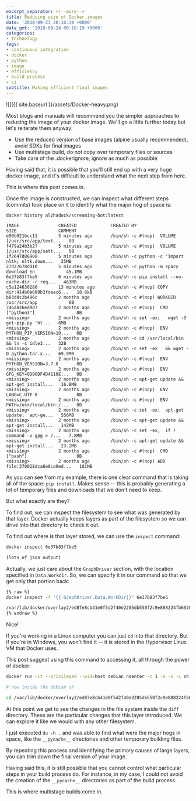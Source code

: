 ```yaml
---
excerpt_separator: <!--more-->
title: Reducing size of Docker images
date: '2018-09-23 20:16:19 +0000'
date_gmt: '2018-09-24 00:16:19 +0000'
categories:
- Technology
tags:
- continuous integration
- docker
- python
- image
- efficiency
- build process
- ci
subtitle: Making efficient final images
---
```


![]({{ site.baseurl }}/assets/Docker-heavy.png)

Most blogs and manuals will recommend you the simpler approaches to reducing the image of your docker image. We'll go a little further today but let's reiterate them anyway:

- Use the reduced version of base images (alpine usually recommended), avoid SDKs for final images
- Use multistage build, do not copy over temporary files or sources
- Take care of the .dockerignore, ignore as much as possible

Having said that, it is possible that you'll still end up with a very huge docker image, and it's difficult to understand what the next step from here.

This is where this post comes in.

<!--more-->

Once the image is constructed, we can inspect what different steps (commits) took place on it to identify what the major hog of space is:

```
docker history alphadock/screaming-bot:latest

IMAGE               CREATED             CREATED BY                                        SIZE                COMMENT
e90b021bcc11        5 minutes ago       /bin/sh -c #(nop)  VOLUME [/usr/src/app/text...   0B
f479a24b3b2f        5 minutes ago       /bin/sh -c #(nop)  VOLUME [/usr/src/app/sett...   0B
1f2647d86908        5 minutes ago       /bin/sh -c python -c "import nltk; nltk.down...   25MB
27d27678dd10        5 minutes ago       /bin/sh -c python -m spacy download en            45.1MB
6e37b83f7be5        6 minutes ago       /bin/sh -c pip install --no-cache-dir -r req...   463MB
c5e124630280        13 minutes ago      /bin/sh -c #(nop) COPY dir:414b0e689b3fdeac6...   18.6kB
b83ddc2b496c        2 months ago        /bin/sh -c #(nop) WORKDIR /usr/src/app            0B
746a826ed9d7        2 months ago        /bin/sh -c #(nop)  CMD ["python3"]                0B
<missing>           2 months ago        /bin/sh -c set -ex;   wget -O get-pip.py 'ht...   6MB
<missing>           2 months ago        /bin/sh -c #(nop)  ENV PYTHON_PIP_VERSION=10...   0B
<missing>           2 months ago        /bin/sh -c cd /usr/local/bin  && ln -s idle3...   32B
<missing>           2 months ago        /bin/sh -c set -ex   && wget -O python.tar.x...   69.9MB
<missing>           2 months ago        /bin/sh -c #(nop)  ENV PYTHON_VERSION=3.7.0       0B
<missing>           2 months ago        /bin/sh -c #(nop)  ENV GPG_KEY=0D96DF4D4110E...   0B
<missing>           2 months ago        /bin/sh -c apt-get update && apt-get install...   16.8MB
<missing>           2 months ago        /bin/sh -c #(nop)  ENV LANG=C.UTF-8               0B
<missing>           2 months ago        /bin/sh -c #(nop)  ENV PATH=/usr/local/bin:/...   0B
<missing>           2 months ago        /bin/sh -c set -ex;  apt-get update;  apt-ge...   556MB
<missing>           2 months ago        /bin/sh -c apt-get update && apt-get install...   142MB
<missing>           2 months ago        /bin/sh -c set -ex;  if ! command -v gpg > /...   7.8MB
<missing>           2 months ago        /bin/sh -c apt-get update && apt-get install...   23.2MB
<missing>           2 months ago        /bin/sh -c #(nop)  CMD ["bash"]                   0B
<missing>           2 months ago        /bin/sh -c #(nop) ADD file:370028dca6e8ca9ed...   101MB
```

As you can see from my example, there is one clear command that is taking all of the space: `pip install`. Makes sense -- this is probably generating a lot of temporary files and downloads that we don't need to keep.

But what exactly are they?

To find out, we can inspect the filesystem to see what was generated by that layer. Docker actually keeps layers as part of the filesystem so we can drive into that directory to check it out.

To find out where is that layer stored, we can use the `inspect` command:

```bash
docker inspect 6e37b83f7be5

(lots of json output)
```

Actually, we just care about the `GraphDriver` section, with the location specified in `Data.Workdir`. So, we can specify it in our command so that we get only that portion back:

```bash
{% raw %}
docker inspect -f "{{.GraphDriver.Data.WorkDir}}" 6e37b83f7be5

/var/lib/docker/overlay2/ed87e8cb41e0f5d2f40e2205db550f2c9e888224fb6928f6a1c626176ad2beb3/work
{% endraw %}
```

Nice!

If you're working in a Linux computer you can just `cd` into that directory. But if you're in Windows, you won't find it -- it is stored in the Hypervisor Linux VM that Docker uses.

This post suggest using this command to accessing it, all through the power of docker:

```bash
docker run -it --privileged --pid=host debian nsenter -t 1 -m -u -i sh

# now inside the debian sh

cd /var/lib/docker/overlay2/ed87e8cb41e0f5d2f40e2205db550f2c9e888224fb6928f6a1c626176ad2beb3
```

At this point we get to see the changes in the file system inside the `diff` directory. These are the particular changes that this layer introduced. We can explore it like we would with any other filesystem.

I just executed `du -h .` and was able to find what were the major hogs in space, like the `__pycache__` directories and other temporary building files.

By repeating this process and identifying the primary causes of large layers, you can trim down the final version of your image.

Having said this, it is still possible that you cannot control what particular steps in your build process do. For instance, in my case, I could not avoid the creation of the `__pycache__` directories as part of the build process.

This is where multistage builds come in.